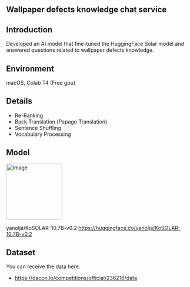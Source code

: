 ## Wallpaper defects knowledge chat service

## Introduction
Developed an AI model that fine-tuned the HuggingFace Solar model and answered questions related to wallpaper defects knowledge.

## Environment
macOS, Colab T4 (Free gpu)

## Details
- Re-Ranking
- Back Translation (Papago Translation)
- Sentence Shuffling
- Vocabulary Processing

## Model
<img width="152" alt="image" src="https://github.com/paulms77/Wallpaper-defects-knowledge-chat-service/assets/69188065/4a6c7c59-4fc9-4431-83ac-eb9069d8f280">

yanolja/KoSOLAR-10.7B-v0.2 https://huggingface.co/yanolja/KoSOLAR-10.7B-v0.2

## Dataset
You can receive the data here.
- https://dacon.io/competitions/official/236216/data
